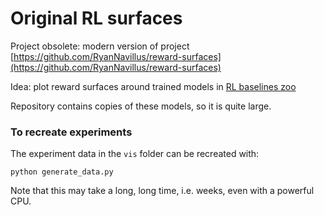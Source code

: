 # Original RL surfaces

Project obsolete: modern version of project [https://github.com/RyanNavillus/reward-surfaces](https://github.com/RyanNavillus/reward-surfaces)

Idea: plot reward surfaces around trained models in [RL baselines zoo](https://github.com/araffin/rl-baselines-zoo)

Repository contains copies of these models, so it is quite large.

### To recreate experiments

The experiment data in the `vis` folder can be recreated with:

```
python generate_data.py
```

Note that this may take a long, long time, i.e. weeks, even with a powerful CPU.

